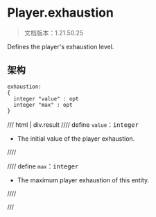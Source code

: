 # Player.exhaustion

> 文档版本：1.21.50.25

Defines the player's exhaustion level.

## 架构

```mcschema
exhaustion:
{
  integer "value" : opt
  integer "max" : opt
}

```

/// html | div.result
//// define
`value`：<samp>integer</samp>

- The initial value of the player exhaustion.


////


//// define
`max`：<samp>integer</samp>

- The maximum player exhaustion of this entity.


////


///

